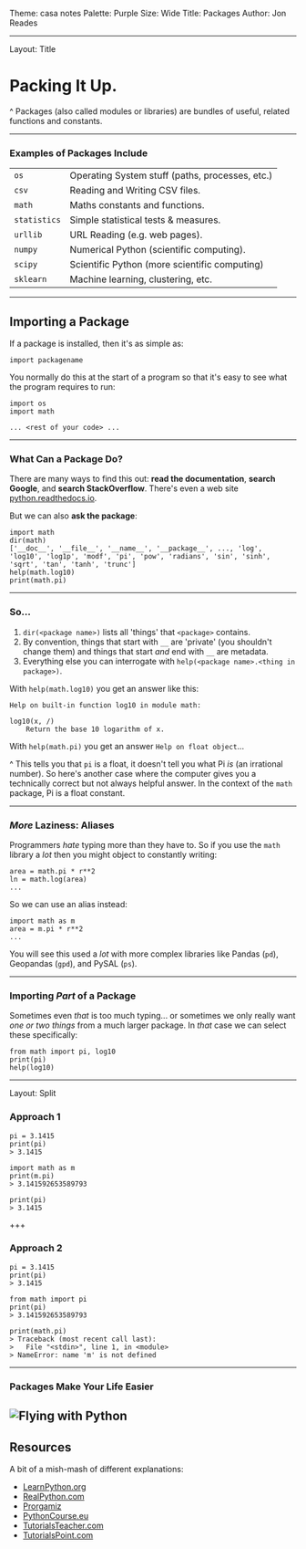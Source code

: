 Theme: casa notes
Palette: Purple
Size: Wide
Title: Packages
Author: Jon Reades

---
Layout: Title
# Packing It Up.

^ Packages (also called modules or libraries) are bundles of useful, related functions and constants.

---
### Examples of Packages Include

|      |      |
| :--- | :--- |
| `os`  | Operating System stuff (paths, processes, etc.) |
| `csv`   | Reading and Writing CSV files. |
| `math`  | Maths constants and functions. |
| `statistics` | Simple statistical tests & measures. |
| `urllib` | URL Reading (e.g. web pages). |
| `numpy`  | Numerical Python (scientific computing). |
| `scipy`  | Scientific Python (more scientific computing) |
| `sklearn` | Machine learning, clustering, etc. |

---
## Importing a Package

If a package is installed, then it's as simple as:
```
import packagename
```

You normally do this at the start of a program so that it's easy to see what the program requires to run:
```
import os
import math

... <rest of your code> ...
```

---
### What Can a Package Do?

There are many ways to find this out: **read the documentation**, **search Google**, and **search StackOverflow**. There's even a web site [python.readthedocs.io](https://python.readthedocs.io/en/latest/).

But we can also **ask the package**:
```
import math
dir(math)
['__doc__', '__file__', '__name__', '__package__', ..., 'log', 'log10', 'log1p', 'modf', 'pi', 'pow', 'radians', 'sin', 'sinh', 'sqrt', 'tan', 'tanh', 'trunc']
help(math.log10)
print(math.pi) 
```

---
### So...

1. `dir(<package name>)` lists all 'things' that `<package>` contains. 
2. By convention, things that start with `__` are 'private' (you shouldn't change them) and things that start *and* end with `__` are metadata.
3. Everything else you can interrogate with `help(<package name>.<thing in package>)`.

With `help(math.log10)` you get an answer like this:
```
Help on built-in function log10 in module math:

log10(x, /)
    Return the base 10 logarithm of x.
```

With `help(math.pi)` you get an answer `Help on float object`...

^ This tells you that `pi` is a float, it doesn't tell you what Pi *is* (an irrational number). So here's another case where the computer gives you a technically correct but not always helpful answer. In the context of the `math` package, Pi is a float constant.

---
### *More* Laziness: Aliases

Programmers *hate* typing more than they have to. So if you use the `math` library a *lot* then you might object to constantly writing:
```
area = math.pi * r**2
ln = math.log(area)
...
```
So we can use an alias instead:
```
import math as m
area = m.pi * r**2
...
```
You will see this used a *lot* with more complex libraries like Pandas (`pd`), Geopandas (`gpd`), and PySAL (`ps`).

---
### Importing *Part* of a Package

Sometimes even *that* is too much typing... or sometimes we only really want *one or two things* from a much larger package. In *that* case we can select these specifically:
```
from math import pi, log10
print(pi)
help(log10)
```

---
Layout: Split
### Approach 1
```
pi = 3.1415
print(pi)
> 3.1415

import math as m
print(m.pi)
> 3.141592653589793

print(pi)
> 3.1415
```

+++
### Approach 2
```
pi = 3.1415
print(pi)
> 3.1415

from math import pi
print(pi)
> 3.141592653589793

print(math.pi)
> Traceback (most recent call last):
>   File "<stdin>", line 1, in <module>
> NameError: name 'm' is not defined
```

---
### Packages Make Your Life Easier

![Flying with Python](https://imgs.xkcd.com/comics/python.png)
---
## Resources

A bit of a mish-mash of different explanations:

- [LearnPython.org](https://www.learnpython.org/en/Modules_and_Packages)
- [RealPython.com](https://realpython.com/python-modules-packages/)
- [Prorgamiz](https://www.programiz.com/python-programming/package)
- [PythonCourse.eu](https://www.python-course.eu/python3_packages.php)
- [TutorialsTeacher.com](https://www.tutorialsteacher.com/python/python-package)
- [TutorialsPoint.com](tutorialspoint.com/packages-in-python)